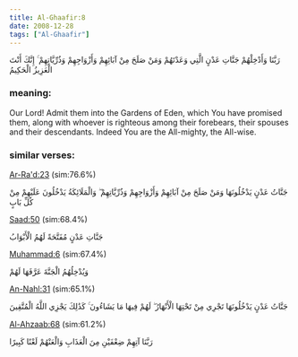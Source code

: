 ```yaml
---
title: Al-Ghaafir:8
date: 2008-12-28
tags: ["Al-Ghaafir"]
---
```

رَبَّنَا وَأَدْخِلْهُمْ جَنَّاتِ عَدْنٍ الَّتِي وَعَدْتَهُمْ وَمَنْ صَلَحَ مِنْ آبَائِهِمْ وَأَزْوَاجِهِمْ وَذُرِّيَّاتِهِمْ ۚ إِنَّكَ أَنْتَ الْعَزِيزُ الْحَكِيمُ
### meaning: 
Our Lord! Admit them into the Gardens of Eden, which You have promised them, along with whoever is righteous among their forebears, their spouses and their descendants. Indeed You are the All-mighty, the All-wise.
### similar verses: 

[Ar-Ra'd:23](/13/23) (sim:76.6%)

جَنَّاتُ عَدْنٍ يَدْخُلُونَهَا وَمَنْ صَلَحَ مِنْ آبَائِهِمْ وَأَزْوَاجِهِمْ وَذُرِّيَّاتِهِمْ ۖ وَالْمَلَائِكَةُ يَدْخُلُونَ عَلَيْهِمْ مِنْ كُلِّ بَابٍ

[Saad:50](/38/50) (sim:68.4%)

جَنَّاتِ عَدْنٍ مُفَتَّحَةً لَهُمُ الْأَبْوَابُ

[Muhammad:6](/47/6) (sim:67.4%)

وَيُدْخِلُهُمُ الْجَنَّةَ عَرَّفَهَا لَهُمْ

[An-Nahl:31](/16/31) (sim:65.1%)

جَنَّاتُ عَدْنٍ يَدْخُلُونَهَا تَجْرِي مِنْ تَحْتِهَا الْأَنْهَارُ ۖ لَهُمْ فِيهَا مَا يَشَاءُونَ ۚ كَذَٰلِكَ يَجْزِي اللَّهُ الْمُتَّقِينَ

[Al-Ahzaab:68](/33/68) (sim:61.2%)

رَبَّنَا آتِهِمْ ضِعْفَيْنِ مِنَ الْعَذَابِ وَالْعَنْهُمْ لَعْنًا كَبِيرًا
